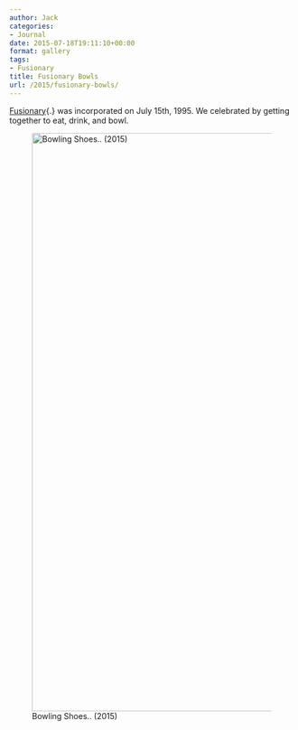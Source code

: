 ```yaml
---
author: Jack
categories:
- Journal
date: 2015-07-18T19:11:10+00:00
format: gallery
tags:
- Fusionary
title: Fusionary Bowls
url: /2015/fusionary-bowls/
---
```


[Fusionary][1]{.} was incorporated on July 15th, 1995. We celebrated by getting together to eat, drink, and bowl.

<div id='gallery-3' class='gallery galleryid-4740 gallery-columns-3 gallery-size-large'>
  <figure class='gallery-item'> 
  
  <div class='gallery-icon portrait'>
    <a href='/wp-content/uploads/2015/07/20150717_FXT11257_Fusionary-20th-Bowling-Party.jpg'><img width="683" height="1024" src="/wp-content/uploads/2015/07/20150717_FXT11257_Fusionary-20th-Bowling-Party-683x1024.jpg" class="attachment-large size-large" alt="Bowling Shoes.. (2015)" aria-describedby="gallery-3-4745" srcset="/wp-content/uploads/2015/07/20150717_FXT11257_Fusionary-20th-Bowling-Party-683x1024.jpg 683w, /wp-content/uploads/2015/07/20150717_FXT11257_Fusionary-20th-Bowling-Party-200x300.jpg 200w, /wp-content/uploads/2015/07/20150717_FXT11257_Fusionary-20th-Bowling-Party-768x1152.jpg 768w, /wp-content/uploads/2015/07/20150717_FXT11257_Fusionary-20th-Bowling-Party-1200x1800.jpg 1200w, /wp-content/uploads/2015/07/20150717_FXT11257_Fusionary-20th-Bowling-Party.jpg 1365w" sizes="(max-width: 683px) 100vw, 683px" /></a>
  </div><figcaption class='wp-caption-text gallery-caption' id='gallery-3-4745'> Bowling Shoes.. (2015) </figcaption></figure>
</div>

 [1]: http://fusionary.com